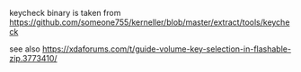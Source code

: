 keycheck binary is taken from https://github.com/someone755/kerneller/blob/master/extract/tools/keycheck

see also https://xdaforums.com/t/guide-volume-key-selection-in-flashable-zip.3773410/
